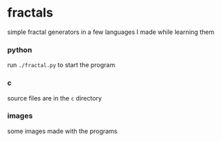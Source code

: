 # fractals

simple fractal generators in a few languages I made while learning them

### python
run `./fractal.py` to start the program

### c
source files are in the `c` directory

### images
some images made with the programs

